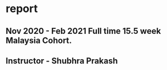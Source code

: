 # report
## Nov 2020 - Feb 2021 Full time 15.5 week Malaysia Cohort.
## Instructor - Shubhra Prakash
